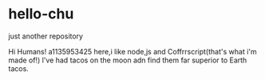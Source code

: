 # hello-chu
just another repository

Hi Humans!
a1135953425 here,i like node,js and Coffrrscript(that's what i'm made of!)
l've had tacos on the moon adn find them far superior to Earth tacos.
